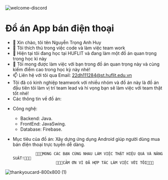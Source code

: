 ![welcome-discord](https://github.com/user-attachments/assets/c2daa23d-1fb6-45ad-87cc-9018701c0a42)
# Đồ án App bán điện thoại
- 👋 Xin chào, tôi tên Nguyễn Trọng Anh Huy
- 👀 Tôi thích thú trong việc code và làm việc team work
- 🌱 Hiện tại tôi đang học tại HUFLIT và đang làm một đồ án quan trọng trong học kì này
- 💞️ Tôi mong được làm việc với bạn trong đồ án quan trọng này và cùng kiếm điểm cao trong học kỳ này nhé!
- 📫 Liên hệ với tôi qua Email: 22dh111284@st.huflit.edu.vn
- Tôi đã có kinh nghiệp teamwork với nhiều nhóm và đồ án này là đồ án đầu tiên tôi làm vị trí team lead và hi vọng bạn sẽ làm việc với team thật tốt nhé!
- Các thông tin về đồ án:
+ Công nghệ:
  * Backend: Java.
  * FrontEnd: JavaSwing.
  * Database: Firebase.
+ Mục tiêu của đồ án: Xây dựng ứng dụng Android giúp người dùng mua bán điện thoại trực tuyến dễ dàng.

                💞️💞️💞️MONG CÁC BẠN CÙNG NHAU LÀM VIỆC THẬT HIỆU QUẢ VÀ NĂNG SUẤT!💞️💞️💞️
                         💞️💞️💞️CẢM ƠN VÌ ĐÃ HỢP TÁC LÀM VIỆC VỚI TÔI💞️💞️💞️

![thankyoucard-800x800 (1)](https://github.com/user-attachments/assets/6fc0fe3f-4345-4dea-a79f-05e710c8910b)
